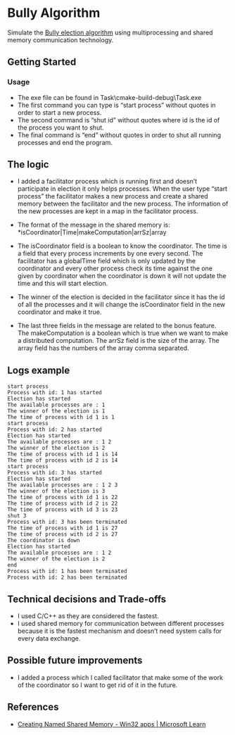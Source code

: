 # Bully Algorithm

Simulate the [Bully election algorithm](https://en.wikipedia.org/wiki/Bully_algorithm) using multiprocessing and shared memory communication technology.

## Getting Started

### Usage

* The exe file can be found in Task\cmake-build-debug\Task.exe
* The first command you can type is “start process” without quotes in order to start a new process.
* The second command is “shut id” without quotes where id is the id of the process you want to shut.
* The final command is “end” without quotes in order to shut all running processes and end the program.

## The logic

* I added a facilitator process which is running first and doesn’t participate in election it only helps processes. When the user type “start process” the facilitator makes a new process and create a shared memory between the facilitator and the new process. The information of the new processes are kept in a map in the facilitator process.

* The format of the message in the shared memory is:
  *isCoordinator|Time|makeComputation|arrSz|array
* The isCoordinator field is a boolean to know the coordinator. The time is a field that every process increments by one every second. The facilitator has a globalTime field which is only updated by the coordinator and every other process check its time against the one given by coordinator when the coordinator is down it will not update the time and this will start election.
* The winner of the election is decided in the facilitator since it has the id of all the processes and it will change the isCoordinator field in the new coordinator and make it true.
* The last three fields in the message are related to the bonus feature. The makeComputation is a boolean which is true when we want to make a distributed computation. The arrSz field is the size of the array. The array field has the numbers of the array comma separated.

## Logs example
 ```
start process
Process with id: 1 has started
Election has started
The available processes are : 1
The winner of the election is 1
The time of process with id 1 is 1
start process
Process with id: 2 has started
Election has started
The available processes are : 1 2
The winner of the election is 2
The time of process with id 1 is 14
The time of process with id 2 is 14
start process
Process with id: 3 has started
Election has started
The available processes are : 1 2 3
The winner of the election is 3
The time of process with id 1 is 22
The time of process with id 2 is 22
The time of process with id 3 is 23
shut 3
Process with id: 3 has been terminated
The time of process with id 1 is 27
The time of process with id 2 is 27
The coordinator is down
Election has started
The available processes are : 1 2
The winner of the election is 2
end
Process with id: 1 has been terminated
Process with id: 2 has been terminated

 ```
 
 ## Technical decisions and Trade-offs
 * I used C/C++ as they are considered the fastest.
 * I used shared memory for communication between different processes because it is the fastest mechanism and doesn’t need system calls for every data exchange.

## Possible future improvements
* I added a process which I called facilitator that make some of the work of the coordinator so I want to get rid of it in the future.
## References

* [Creating Named Shared Memory - Win32 apps | Microsoft Learn](https://learn.microsoft.com/en-us/windows/win32/memory/creating-named-shared-memory?redirectedfrom=MSDN)
